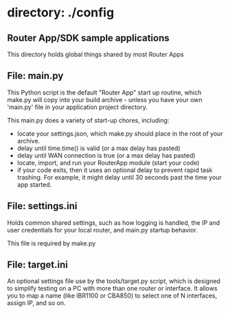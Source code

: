 # directory: ./config
## Router App/SDK sample applications

This directory holds global things shared by most Router Apps 

## File: main.py

This Python script is the default "Router App" start up routine, which make.py 
will copy 
into your build archive - unless you have your own 'main.py' file in your
application project directory.

This main.py does a variety of start-up chores, including:

* locate your settings.json, which make.py should place in the root of your 
archive.
* delay until time.time() is valid (or a max delay has pasted)
* delay until WAN connection is true (or a max delay has pasted)
* locate, import, and run your RouterApp module (start your code)
* if your code exits, then it uses an optional delay to prevent rapid
task trashing. For example, it might delay until 30 seconds past the
time your app started.

## File: settings.ini

Holds common shared settings, such as how logging is handled, the IP and user
credentials for your local router, and main.py startup behavior.

This file is required by make.py

## File: target.ini

An optional settings file use by the tools/target.py script, which is
designed to simplify testing on a PC with more than one router or interface.
It allows you to map a name (like IBR1100 or CBA850) to select one of N
interfaces, assign IP, and so on.
